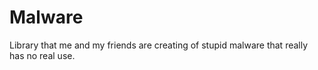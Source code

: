 # Malware
Library that me and my friends are creating of stupid malware that really has no real use.
